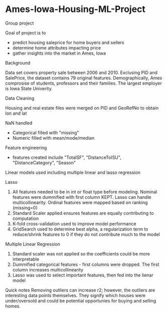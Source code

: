 # Ames-Iowa-Housing-ML-Project
Group project 

Goal of project is to 
  - predict housing saleprice for home buyers and sellers
  - determine home attributes impacting price
  - gather insights into the market in Ames, Iowa

Background

Data set covers property sale between 2006 and 2010. Exclusing PID and SalePrice, the dataset contains 79 original features.
Demographically, Ames comprosise of students, professors and their families. The largest employer is Iowa State Univerity.

Data Cleaning

Housing and real estate files were merged on PID and GeoRefNo to obtain lon and lat

NaN handled
  - Categorical filled with "missing"
  - Numeric filled with mean/mode/median

Feature engineering
  - features created include "TotalSF", "DistanceToISU", "DistanceCategory", "Season"

Linear models used including multiple linear and lasso regression

Lasso
1. All features needed to be in int or float type before modeling. Nominal features were dummified with first column KEPT. Lasso can handle multicollinearity. Ordinal features were mapped based on ranking (missing=0)
2. Standard Scaler applied ensures features are equally contributing to computation
3. K-fold cross-validation used to improve model performance
4. GridSearch used to determine best alpha, a regularization term to reduce/shrink features to 0 if they do not contribute much to the model

Multiple Linear Regression
1. Standard scaler was not applied so the coefficients could be more interpretable
2. Dummified categorical features - first columns were dropped. The first column increases multicollinearity
3. Lasso was used to select important features, then fed into the lienar model

Quick notes
Removing outliers can increase r2; however, the outliers are interesting data points themselves. They signify which houses were under/oversold and could be potential opportunies for buying and selling homes.


